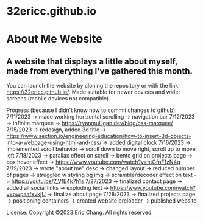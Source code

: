 # 32ericc.github.io

# About Me Website

## A website that displays a little about myself, made from everything I've gathered this month.

You can launch the website by cloning the repository or with the link: https://32ericc.github.io/. Made suitable for newer devices and wider screens (mobile devices not compatible).

Progress (because I didn't know how to commit changes to github):
7/11/2023
	-> made working horizontal scrolling
	-> navigation bar
7/12/2023
	-> infinite marquee
		-> https://ryanmulligan.dev/blog/css-marquee/
7/15/2023
	-> redesign, added 3d title
		-> https://www.section.io/engineering-education/how-to-insert-3d-objects-into-a-webpage-using-html-and-css/
	-> added digital clock
7/16/2023
	-> implemented scroll behavior
		-> scroll down to move right, scroll up to move left
7/18/2023
	-> parallax effect on scroll
	-> bento grid on projects page
	-> box hover effect
		-> https://www.youtube.com/watch?v=htGfnF1zN4g
7/19/2023
	-> wrote "about me" desc
	-> changed layout -> reduced number of pages
	-> struggled w styling bg img 
	-> scramble/decoder effect on text
		-> https://youtu.be/7_VfE4k7h1s
7/27/2023
	-> finalized contact page
		-> added all social links
		-> exploding text
			-> https://www.youtube.com/watch?v=owpaafxvkjU
	-> finalize about page
7/28/2023
	-> finalized projects page
		-> positioning containers
	-> created website preloader
	-> published website

License:
Copyright ©2023 Eric Chang. All rights reserved.
